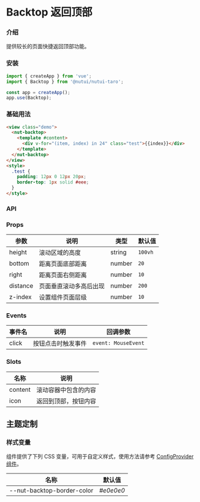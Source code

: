 # Backtop 返回顶部

### 介绍

提供较长的页面快捷返回顶部功能。

### 安装

```js
import { createApp } from 'vue';
import { Backtop } from '@nutui/nutui-taro';

const app = createApp();
app.use(Backtop);
```

### 基础用法

```html
<view class="demo">
  <nut-backtop>
    <template #content>
      <div v-for="(item, index) in 24" class="test">{{index}}</div>
    </template>
  </nut-backtop>
</view>
<style>
  .test {
    padding: 12px 0 12px 20px;
    border-top: 1px solid #eee;
  }
</style>
```

### API

### Props

| 参数     | 说明                   | 类型   | 默认值  |
| -------- | ---------------------- | ------ | ------- |
| height   | 滚动区域的高度         | string | `100vh` |
| bottom   | 距离页面底部距离       | number | `20`    |
| right    | 距离页面右侧距离       | number | `10`    |
| distance | 页面垂直滚动多高后出现 | number | `200`   |
| z-index  | 设置组件页面层级       | number | `10`    |

### Events

| 事件名 | 说明               | 回调参数            |
| ------ | ------------------ | ------------------- |
| click  | 按钮点击时触发事件 | `event: MouseEvent` |

### Slots

| 名称    | 说明                 |
| ------- | -------------------- |
| content | 滚动容器中包含的内容 |
| icon    | 返回到顶部，按钮内容 |

## 主题定制

### 样式变量

组件提供了下列 CSS 变量，可用于自定义样式，使用方法请参考 [ConfigProvider 组件](#/zh-CN/component/configprovider)。

| 名称                       | 默认值    |
| -------------------------- | --------- |
| --nut-backtop-border-color | _#e0e0e0_ |
